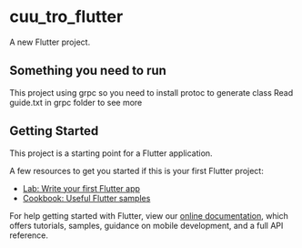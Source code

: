 # cuu_tro_flutter

A new Flutter project.

## Something you need to run 
 This project using grpc so you need to install protoc to generate class 
 Read guide.txt in  grpc folder to see more

## Getting Started

This project is a starting point for a Flutter application.

A few resources to get you started if this is your first Flutter project:

- [Lab: Write your first Flutter app](https://flutter.dev/docs/get-started/codelab)
- [Cookbook: Useful Flutter samples](https://flutter.dev/docs/cookbook)

For help getting started with Flutter, view our
[online documentation](https://flutter.dev/docs), which offers tutorials,
samples, guidance on mobile development, and a full API reference.
